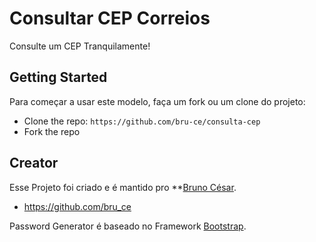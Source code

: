 # Consultar CEP Correios

Consulte um CEP Tranquilamente!


## Getting Started

Para começar a usar este modelo, faça um fork ou um clone do projeto:
* Clone the repo: `https://github.com/bru-ce/consulta-cep`
* Fork the repo


## Creator

Esse Projeto foi criado e é mantido pro **[Bruno César](https://github.com/bru_ce/).

* https://github.com/bru_ce

Password Generator é baseado no Framework [Bootstrap](http://getbootstrap.com/).


